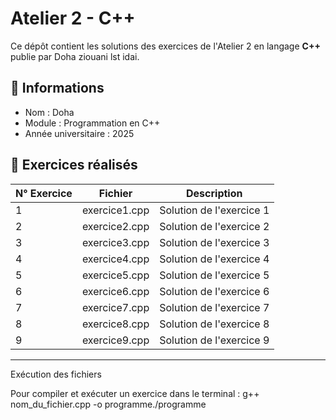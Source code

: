 # Atelier 2 - C++

Ce dépôt contient les solutions des exercices de l'Atelier 2 en langage **C++** publie par Doha ziouani lst idai.

## 📌 Informations
- Nom : Doha
- Module : Programmation en C++
- Année universitaire : 2025

## 🧩 Exercices réalisés

| N° Exercice | Fichier          | Description |
|------------|------------------|-------------|
| 1          | exercice1.cpp     | Solution de l'exercice 1 |
| 2          | exercice2.cpp     | Solution de l'exercice 2 |
| 3          | exercice3.cpp     | Solution de l'exercice 3 |
| 4          | exercice4.cpp     | Solution de l'exercice 4 |
| 5          | exercice5.cpp     | Solution de l'exercice 5 |
| 6          | exercice6.cpp     | Solution de l'exercice 6 |
| 7          | exercice7.cpp     | Solution de l'exercice 7 |
| 8          | exercice8.cpp     | Solution de l'exercice 8 |
| 9          | exercice9.cpp     | Solution de l'exercice 9 |

---

 Exécution des fichiers

Pour compiler et exécuter un exercice dans le terminal :
g++ nom_du_fichier.cpp -o programme./programme
